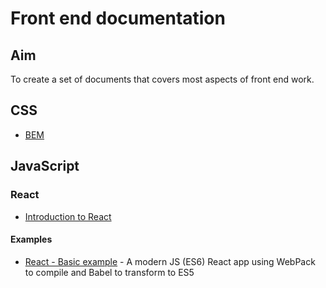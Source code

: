 # Front end documentation

## Aim

To create a set of documents that covers most aspects of front end work.

## CSS

- [BEM](CSS/BEM.md)

## JavaScript

### React

- [Introduction to React](JavaScript/react.md)

#### Examples

- [React - Basic example](JavaScript/examples/react/basic) - A modern JS (ES6) React app using WebPack to compile and Babel to transform to ES5
